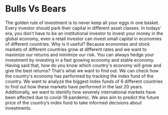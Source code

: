 # Bulls Vs Bears

The golden rule of investment is to never keep all your eggs in one basket. Every investor should park their capital in different asset classes. In todays' era, you don't have to be an institutional investor to invest your money in the global economy, even a retail investor can invest small capital in economies of different countries. Why is it useful? Because economies and stock markets of different countries grow at different rates and we want to maximize our returns and minimize our risk. You can always hedge your investment by investing in a fast growing economy and stable economy. Having said that, how do you know which country's economy will grow and give the best returns? That's what we want to find out. We can check how the country's economy has performed by tracking the index fund of the country. We want to analyze the biggest index funds of 6 different countries to find out how these markets have performed in the last 20 years. Additionally, we want to identify how severely international markets have been affected due to covid-19 pandemic. We also aim to predict the future price of the country’s index fund to take informed decisions about investments. 
